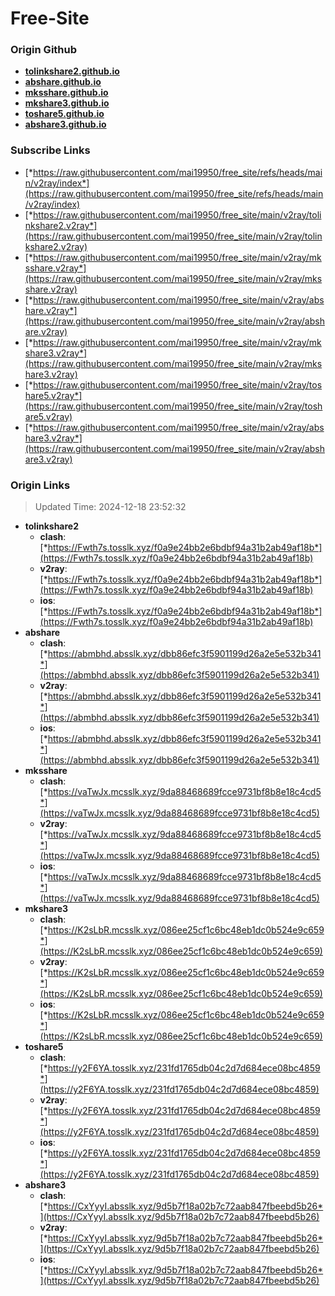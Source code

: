 # Free-Site

### Origin Github

- [**tolinkshare2.github.io**](https://github.com/tolinkshare2/tolinkshare2.github.io)
- [**abshare.github.io**](https://github.com/abshare/abshare.github.io)
- [**mksshare.github.io**](https://github.com/mksshare/mksshare.github.io)
- [**mkshare3.github.io**](https://github.com/mkshare3/mkshare3.github.io)
- [**toshare5.github.io**](https://github.com/toshare5/toshare5.github.io)
- [**abshare3.github.io**](https://github.com/abshare3/abshare3.github.io)

### Subscribe Links

- [*https://raw.githubusercontent.com/mai19950/free_site/refs/heads/main/v2ray/index*](https://raw.githubusercontent.com/mai19950/free_site/refs/heads/main/v2ray/index)
- [*https://raw.githubusercontent.com/mai19950/free_site/main/v2ray/tolinkshare2.v2ray*](https://raw.githubusercontent.com/mai19950/free_site/main/v2ray/tolinkshare2.v2ray)
- [*https://raw.githubusercontent.com/mai19950/free_site/main/v2ray/mksshare.v2ray*](https://raw.githubusercontent.com/mai19950/free_site/main/v2ray/mksshare.v2ray)
- [*https://raw.githubusercontent.com/mai19950/free_site/main/v2ray/abshare.v2ray*](https://raw.githubusercontent.com/mai19950/free_site/main/v2ray/abshare.v2ray)
- [*https://raw.githubusercontent.com/mai19950/free_site/main/v2ray/mkshare3.v2ray*](https://raw.githubusercontent.com/mai19950/free_site/main/v2ray/mkshare3.v2ray)
- [*https://raw.githubusercontent.com/mai19950/free_site/main/v2ray/toshare5.v2ray*](https://raw.githubusercontent.com/mai19950/free_site/main/v2ray/toshare5.v2ray)
- [*https://raw.githubusercontent.com/mai19950/free_site/main/v2ray/abshare3.v2ray*](https://raw.githubusercontent.com/mai19950/free_site/main/v2ray/abshare3.v2ray)

### Origin Links

> Updated Time: 2024-12-18 23:52:32

- **tolinkshare2**
  - **clash**: [*https://Fwth7s.tosslk.xyz/f0a9e24bb2e6bdbf94a31b2ab49af18b*](https://Fwth7s.tosslk.xyz/f0a9e24bb2e6bdbf94a31b2ab49af18b)
  - **v2ray**: [*https://Fwth7s.tosslk.xyz/f0a9e24bb2e6bdbf94a31b2ab49af18b*](https://Fwth7s.tosslk.xyz/f0a9e24bb2e6bdbf94a31b2ab49af18b)
  - **ios**: [*https://Fwth7s.tosslk.xyz/f0a9e24bb2e6bdbf94a31b2ab49af18b*](https://Fwth7s.tosslk.xyz/f0a9e24bb2e6bdbf94a31b2ab49af18b)
- **abshare**
  - **clash**: [*https://abmbhd.absslk.xyz/dbb86efc3f5901199d26a2e5e532b341*](https://abmbhd.absslk.xyz/dbb86efc3f5901199d26a2e5e532b341)
  - **v2ray**: [*https://abmbhd.absslk.xyz/dbb86efc3f5901199d26a2e5e532b341*](https://abmbhd.absslk.xyz/dbb86efc3f5901199d26a2e5e532b341)
  - **ios**: [*https://abmbhd.absslk.xyz/dbb86efc3f5901199d26a2e5e532b341*](https://abmbhd.absslk.xyz/dbb86efc3f5901199d26a2e5e532b341)
- **mksshare**
  - **clash**: [*https://vaTwJx.mcsslk.xyz/9da88468689fcce9731bf8b8e18c4cd5*](https://vaTwJx.mcsslk.xyz/9da88468689fcce9731bf8b8e18c4cd5)
  - **v2ray**: [*https://vaTwJx.mcsslk.xyz/9da88468689fcce9731bf8b8e18c4cd5*](https://vaTwJx.mcsslk.xyz/9da88468689fcce9731bf8b8e18c4cd5)
  - **ios**: [*https://vaTwJx.mcsslk.xyz/9da88468689fcce9731bf8b8e18c4cd5*](https://vaTwJx.mcsslk.xyz/9da88468689fcce9731bf8b8e18c4cd5)
- **mkshare3**
  - **clash**: [*https://K2sLbR.mcsslk.xyz/086ee25cf1c6bc48eb1dc0b524e9c659*](https://K2sLbR.mcsslk.xyz/086ee25cf1c6bc48eb1dc0b524e9c659)
  - **v2ray**: [*https://K2sLbR.mcsslk.xyz/086ee25cf1c6bc48eb1dc0b524e9c659*](https://K2sLbR.mcsslk.xyz/086ee25cf1c6bc48eb1dc0b524e9c659)
  - **ios**: [*https://K2sLbR.mcsslk.xyz/086ee25cf1c6bc48eb1dc0b524e9c659*](https://K2sLbR.mcsslk.xyz/086ee25cf1c6bc48eb1dc0b524e9c659)
- **toshare5**
  - **clash**: [*https://y2F6YA.tosslk.xyz/231fd1765db04c2d7d684ece08bc4859*](https://y2F6YA.tosslk.xyz/231fd1765db04c2d7d684ece08bc4859)
  - **v2ray**: [*https://y2F6YA.tosslk.xyz/231fd1765db04c2d7d684ece08bc4859*](https://y2F6YA.tosslk.xyz/231fd1765db04c2d7d684ece08bc4859)
  - **ios**: [*https://y2F6YA.tosslk.xyz/231fd1765db04c2d7d684ece08bc4859*](https://y2F6YA.tosslk.xyz/231fd1765db04c2d7d684ece08bc4859)
- **abshare3**
  - **clash**: [*https://CxYyyI.absslk.xyz/9d5b7f18a02b7c72aab847fbeebd5b26*](https://CxYyyI.absslk.xyz/9d5b7f18a02b7c72aab847fbeebd5b26)
  - **v2ray**: [*https://CxYyyI.absslk.xyz/9d5b7f18a02b7c72aab847fbeebd5b26*](https://CxYyyI.absslk.xyz/9d5b7f18a02b7c72aab847fbeebd5b26)
  - **ios**: [*https://CxYyyI.absslk.xyz/9d5b7f18a02b7c72aab847fbeebd5b26*](https://CxYyyI.absslk.xyz/9d5b7f18a02b7c72aab847fbeebd5b26)
